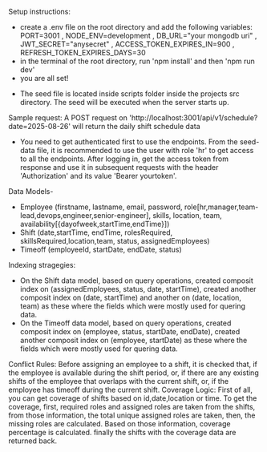 Setup instructions:
- create a .env file on the root directory and add the following variables:
          PORT=3001 
          , NODE_ENV=development
          , DB_URL="your mongodb uri"
          , JWT_SECRET="anysecret"
          , ACCESS_TOKEN_EXPIRES_IN=900 
          , REFRESH_TOKEN_EXPIRES_DAYS=30
- in the terminal of the root directory, run 'npm install' and then 'npm run dev'
- you are all set!

* The seed file is located inside scripts folder inside the projects src directory. The seed will be executed
  when the server starts up.

Sample request: A POST request on 'http://localhost:3001/api/v1/schedule?date=2025-08-26' will return the daily shift schedule data 
* You need to get authenticated first to use the endpoints. From the seed-data file, it is recommended to use the user with role 'hr'
  to get access to all the endpoints. After logging in, get the access token from response and use it in subsequent requests
  with the header 'Authorization' and its value 'Bearer yourtoken'.

Data Models-
- Employee (firstname, lastname, email, password, role[hr,manager,team-lead,devops,engineer,senior-engineer], skills, location, team, availability[{dayofweek,startTime,endTime}])
- Shift (date,startTime, endTime, rolesRequired, skillsRequired,location,team, status, assignedEmployees)
- Timeoff (employeeId, startDate, endDate, status)

Indexing stragegies:
- On the Shift data model, based on query operations, created composit index on (assignedEmployees, status, date, startTime),
  created another composit index on (date, startTime) and another on (date, location, team) as these where the fields
  which were mostly used for quering data.
- On the Timeoff data model, based on query operations, created composit index on (employee, status, startDate, endDate),
  created another composit index on (employee, startDate) as these where the fields which were mostly used for quering data.

Conflict Rules: Before assigning an employee to a shift, it is checked that, if the employee is available during the shift period,
                or, if there are any existing shifts of the employee that overlaps with the current shift, or,
                if the employee has timeoff during the current shift.
Coverage Logic: First of all, you can get coverage of shifts based on id,date,location or time. To get the coverage,
                first, required roles and assigned roles are taken from the shifts, from those information, the total unique assigned roles
                are taken, then, the missing roles are calculated. Based on those information, coverage percentage is calculated.
                finally the shifts with the coverage data are returned back.
                
